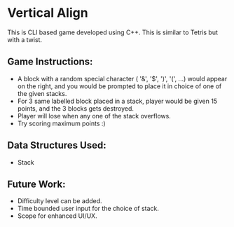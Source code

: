# Vertical Align
This is CLI based game developed using C++. This is similar to Tetris but with a twist.

## Game Instructions:
* A block with a random special character ( '&', '$', ')', '(', ...) would appear on the right, and you would be prompted to place it in choice of one of the given stacks.
* For 3 same labelled block placed in a stack, player would be given 15 points, and the 3 blocks gets destroyed.
* Player will lose when any one of the stack overflows.
* Try scoring maximum points :)

## Data Structures Used:
* Stack

## Future Work:
* Difficulty level can be added.
* Time bounded user input for the choice of stack.
* Scope for enhanced UI/UX.

